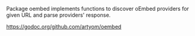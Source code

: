 Package oembed implements functions to discover oEmbed providers for given
URL and parse providers' response.

https://godoc.org/github.com/artyom/oembed
